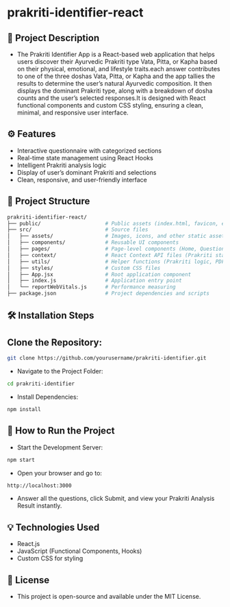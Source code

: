 # prakriti-identifier-react

## 📝 Project Description

* The Prakriti Identifier App is a React-based web application that helps users discover their Ayurvedic Prakriti type Vata, Pitta, or Kapha based on their physical, emotional, and lifestyle traits.each answer contributes to one of the three doshas Vata, Pitta, or Kapha and the app tallies the results to determine the user’s natural Ayurvedic composition. It then displays the dominant Prakriti type, along with a breakdown of dosha counts and the user’s selected responses.It is designed with React functional components and custom CSS styling, ensuring a clean, minimal, and responsive user interface.

## ⚙️ Features

* Interactive questionnaire with categorized sections
* Real-time state management using React Hooks
* Intelligent Prakriti analysis logic
* Display of user’s dominant Prakriti and selections
* Clean, responsive, and user-friendly interface

## 📂 Project Structure

```bash
prakriti-identifier-react/
├── public/                     # Public assets (index.html, favicon, etc.)
├── src/                        # Source files
│   ├── assets/                 # Images, icons, and other static assets
│   ├── components/             # Reusable UI components
│   ├── pages/                  # Page-level components (Home, Questionnaire, Result)
│   ├── context/                # React Context API files (Prakriti state management)
│   ├── utils/                  # Helper functions (Prakriti logic, PDF export)
│   ├── styles/                 # Custom CSS files
│   ├── App.jsx                 # Root application component
│   ├── index.js                # Application entry point
│   └── reportWebVitals.js      # Performance measuring
├── package.json                # Project dependencies and scripts
```

## 🛠️ Installation Steps

## Clone the Repository:
```bash
git clone https://github.com/yourusername/prakriti-identifier.git
```
* Navigate to the Project Folder:
```bash
cd prakriti-identifier
```
* Install Dependencies:
```bash
npm install
```

## 🚀 How to Run the Project

* Start the Development Server:
```bash
npm start
```
* Open your browser and go to:
```bash
http://localhost:3000
```
* Answer all the questions, click Submit, and view your Prakriti Analysis Result instantly.

## 💡 Technologies Used

* React.js
* JavaScript (Functional Components, Hooks)
* Custom CSS for styling
  
## 📜 License

* This project is open-source and available under the MIT License.
